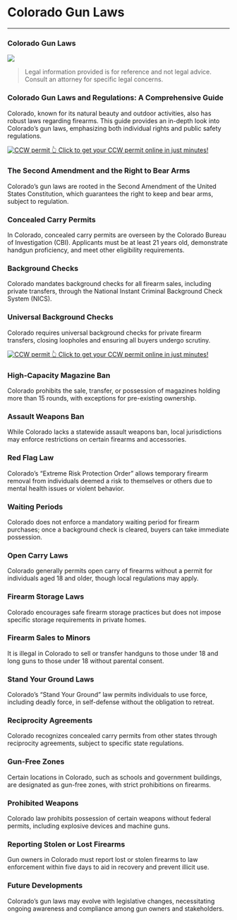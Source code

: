 # Colorado Gun Laws

* * *

### Colorado Gun Laws

![](https://cdn-images-1.medium.com/max/1200/1*g-7fxwwN4AbE6IgSD-eE3A.png)

> Legal information provided is for reference and not legal advice. Consult an attorney for specific legal concerns.

### Colorado Gun Laws and Regulations: A Comprehensive Guide

Colorado, known for its natural beauty and outdoor activities, also has robust laws regarding firearms. This guide provides an in-depth look into Colorado’s gun laws, emphasizing both individual rights and public safety regulations.

<a href="https://serp.ly/ccw">
<div>
    <img src="https://cdn-images-1.medium.com/max/1200/1*aCmvRhaa5Xjz4zDZxHzAjg.png" alt="CCW permit">
    👆 Click to get your CCW permit online in just minutes!
</div>
</a>

### The Second Amendment and the Right to Bear Arms

Colorado’s gun laws are rooted in the Second Amendment of the United States Constitution, which guarantees the right to keep and bear arms, subject to regulation.

### Concealed Carry Permits

In Colorado, concealed carry permits are overseen by the Colorado Bureau of Investigation (CBI). Applicants must be at least 21 years old, demonstrate handgun proficiency, and meet other eligibility requirements.

### Background Checks

Colorado mandates background checks for all firearm sales, including private transfers, through the National Instant Criminal Background Check System (NICS).

### Universal Background Checks

Colorado requires universal background checks for private firearm transfers, closing loopholes and ensuring all buyers undergo scrutiny.


<a href="https://serp.ly/ccw">
<div>
    <img src="https://cdn-images-1.medium.com/max/1200/1*TMCVgNoKp2NAtvLSAMkaJg.png" alt="CCW permit">
    👆 Click to get your CCW permit online in just minutes!
</div>
</a>


### High-Capacity Magazine Ban

Colorado prohibits the sale, transfer, or possession of magazines holding more than 15 rounds, with exceptions for pre-existing ownership.

### Assault Weapons Ban

While Colorado lacks a statewide assault weapons ban, local jurisdictions may enforce restrictions on certain firearms and accessories.

### Red Flag Law

Colorado’s “Extreme Risk Protection Order” allows temporary firearm removal from individuals deemed a risk to themselves or others due to mental health issues or violent behavior.

### Waiting Periods

Colorado does not enforce a mandatory waiting period for firearm purchases; once a background check is cleared, buyers can take immediate possession.

### Open Carry Laws

Colorado generally permits open carry of firearms without a permit for individuals aged 18 and older, though local regulations may apply.

### Firearm Storage Laws

Colorado encourages safe firearm storage practices but does not impose specific storage requirements in private homes.

### Firearm Sales to Minors

It is illegal in Colorado to sell or transfer handguns to those under 18 and long guns to those under 18 without parental consent.



### Stand Your Ground Laws

Colorado’s “Stand Your Ground” law permits individuals to use force, including deadly force, in self-defense without the obligation to retreat.

### Reciprocity Agreements

Colorado recognizes concealed carry permits from other states through reciprocity agreements, subject to specific state regulations.

### Gun-Free Zones

Certain locations in Colorado, such as schools and government buildings, are designated as gun-free zones, with strict prohibitions on firearms.

### Prohibited Weapons

Colorado law prohibits possession of certain weapons without federal permits, including explosive devices and machine guns.

### Reporting Stolen or Lost Firearms

Gun owners in Colorado must report lost or stolen firearms to law enforcement within five days to aid in recovery and prevent illicit use.

### Future Developments

Colorado’s gun laws may evolve with legislative changes, necessitating ongoing awareness and compliance among gun owners and stakeholders.

